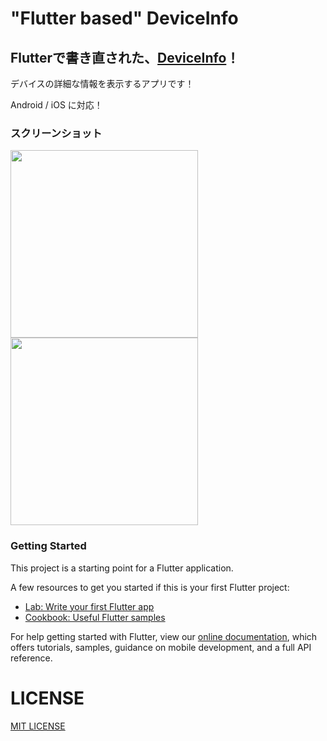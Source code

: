 # "Flutter based" DeviceInfo
## Flutterで書き直された、[DeviceInfo](https://github.com/CoreNion/DeviceInfo)！

デバイスの詳細な情報を表示するアプリです！

Android / iOS に対応！

### **スクリーンショット**
<img src="https://user-images.githubusercontent.com/70258493/147361301-26a87ce3-cd26-4e47-8142-3cb28d235df2.jpg" width="300px">  <img src="https://user-images.githubusercontent.com/70258493/147361230-8143f5ea-bffa-453b-870c-85d330a303c7.PNG" width="300px">

### Getting Started

This project is a starting point for a Flutter application.

A few resources to get you started if this is your first Flutter project:

- [Lab: Write your first Flutter app](https://flutter.dev/docs/get-started/codelab)
- [Cookbook: Useful Flutter samples](https://flutter.dev/docs/cookbook)

For help getting started with Flutter, view our
[online documentation](https://flutter.dev/docs), which offers tutorials,
samples, guidance on mobile development, and a full API reference.

# LICENSE

[MIT LICENSE](./LICENSE)